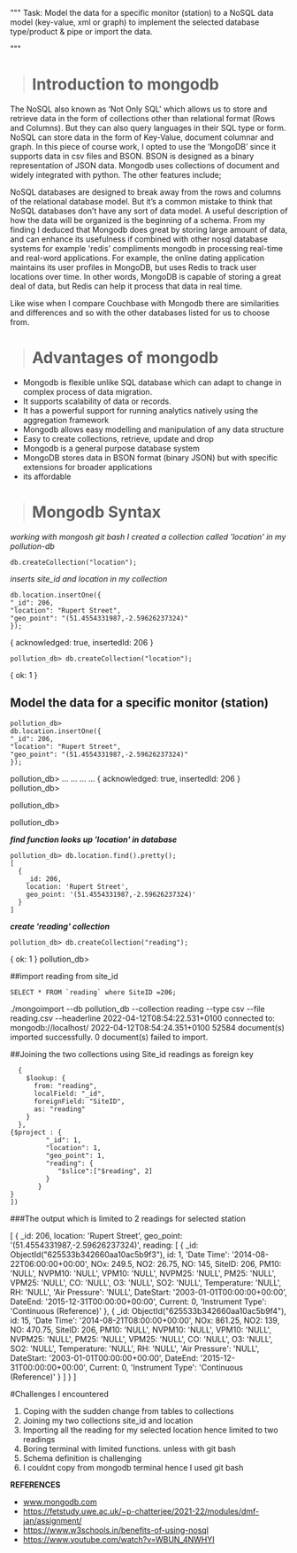 """
Task: Model the data for a specific monitor (station) to a NoSQL data model (key-value, xml or graph) to implement the selected database type/product & pipe or import the data.

"""
># Introduction to mongodb

The NoSQL also known as ‘Not Only SQL' which allows us to store and retrieve data in the form of collections other than relational format (Rows and Columns). But they can also query languages in their SQL type or form. NoSQL can store data in the form of Key-Value, document columnar and graph.
In this piece of course work, I opted to use the ‘MongoDB’ since it supports data in csv files and BSON. BSON is designed as a binary representation of JSON data. Mongodb uses collections of document and widely integrated with python. The other features include;

NoSQL databases are designed to break away from the rows and columns of the relational database model. But it’s a common mistake to think that NoSQL databases don’t have any sort of data model. A useful description of how the data will be organized is the beginning of a schema. 
From my finding I deduced that Mongodb  does great by storing large amount of data, and can enhance its usefulness if combined with other nosql database systems for example 'redis' compliments mongodb in processing real-time and real-word applications. For example, the online dating application maintains its user profiles in MongoDB, but uses Redis to track user locations over time. In other words, MongoDB is capable of storing a great deal of data, but Redis can help it process that data in real time. 

Like wise when I compare Couchbase with Mongodb there are similarities and differences and so with the other databases listed for us to choose from. 
 > # Advantages of mongodb
> 
- Mongodb is flexible unlike SQL database which can adapt to change in complex process of data migration.
- It supports scalability of data or records.
- It has a powerful support for running analytics natively using the aggregation framework
- Mongodb allows easy modelling and manipulation of any data structure
- Easy to create collections, retrieve, update and drop
- Mongodb is a general purpose database system
- MongoDB stores data in BSON format (binary JSON) but with specific extensions for broader applications 
- its affordable


># Mongodb Syntax

_working with mongosh git bash_
_I created a collection called 'location' in my pollution-db_
```
db.createCollection("location");
```

_inserts site_id and location in my collection_


```
db.location.insertOne({
"_id": 206,
"location": "Rupert Street",
"geo_point": "(51.4554331987,-2.59626237324)"
});
```
{ acknowledged: true, insertedId: 206 }

 
```
pollution_db> db.createCollection("location");
```
{ ok: 1 }

## Model the data for a specific monitor (station) 
```
pollution_db>
db.location.insertOne({
"_id": 206,
"location": "Rupert Street",
"geo_point": "(51.4554331987,-2.59626237324)"
});
```

pollution_db> ... ... ... ...
{ acknowledged: true, insertedId: 206 }
pollution_db>

pollution_db>

pollution_db>


_**find function looks up 'location' in database**_
```
pollution_db> db.location.find().pretty();
[
  {
    _id: 206,
    location: 'Rupert Street',
    geo_point: '(51.4554331987,-2.59626237324)'
  }
]
```

_**create 'reading' collection**_
```
pollution_db> db.createCollection("reading");
```
{ ok: 1 }
pollution_db>





##import reading from site_id
```
SELECT * FROM `reading` where SiteID =206;
```


./mongoimport --db pollution_db --collection reading --type csv --file reading.csv --headerline
2022-04-12T08:54:22.531+0100    connected to: mongodb://localhost/
2022-04-12T08:54:24.351+0100    52584 document(s) imported successfully. 0 document(s) failed to import.





##Joining the two collections using Site_id readings as foreign key 

```db.location.aggregate([
  {
    $lookup: {
      from: "reading",
      localField: "_id",
      foreignField: "SiteID",
      as: "reading"
    }
  },
{$project : {
         "_id": 1,
         "location": 1,
         "geo_point": 1,
         "reading": {
            "$slice":["$reading", 2]
         }
       }
}
])
```

###The output which is limited to 2 readings for selected station

[
  {
    _id: 206,
    location: 'Rupert Street',
    geo_point: '(51.4554331987,-2.59626237324)',
    reading: [
      {
        _id: ObjectId("625533b342660aa10ac5b9f3"),
        id: 1,
        'Date Time': '2014-08-22T06:00:00+00:00',
        NOx: 249.5,
        NO2: 26.75,
        NO: 145,
        SiteID: 206,
        PM10: 'NULL',
        NVPM10: 'NULL',
        VPM10: 'NULL',
        NVPM25: 'NULL',
        PM25: 'NULL',
        VPM25: 'NULL',
        CO: 'NULL',
        O3: 'NULL',
        SO2: 'NULL',
        Temperature: 'NULL',
        RH: 'NULL',
        'Air Pressure': 'NULL',
        DateStart: '2003-01-01T00:00:00+00:00',
        DateEnd: '2015-12-31T00:00:00+00:00',
        Current: 0,
        'Instrument Type': 'Continuous (Reference)'
      },
      {
        _id: ObjectId("625533b342660aa10ac5b9f4"),
        id: 15,
        'Date Time': '2014-08-21T08:00:00+00:00',
        NOx: 861.25,
        NO2: 139,
        NO: 470.75,
        SiteID: 206,
        PM10: 'NULL',
        NVPM10: 'NULL',
        VPM10: 'NULL',
        NVPM25: 'NULL',
        PM25: 'NULL',
        VPM25: 'NULL',
        CO: 'NULL',
        O3: 'NULL',
        SO2: 'NULL',
        Temperature: 'NULL',
        RH: 'NULL',
        'Air Pressure': 'NULL',
        DateStart: '2003-01-01T00:00:00+00:00',
        DateEnd: '2015-12-31T00:00:00+00:00',
        Current: 0,
        'Instrument Type': 'Continuous (Reference)'
      }
    ]
  }
]

 #Challenges I encountered
1. Coping with the sudden change from tables to collections
2. Joining my two collections site_id and location
3. Importing all the reading for my selected location hence limited to two readings
4. Boring terminal with limited functions. unless with git bash
5. Schema definition is challenging
6. I couldnt copy from mongodb terminal hence I used git bash

**REFERENCES**
* www.mongodb.com
* https://fetstudy.uwe.ac.uk/~p-chatterjee/2021-22/modules/dmf-jan/assignment/
* https://www.w3schools.in/benefits-of-using-nosql
* https://www.youtube.com/watch?v=WBUN_4NWHYI
